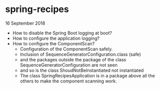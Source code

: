 # spring-recipes
16 September 2018
* How to disable the Spring Boot logging at boot?
* How to configure the application logging?
* How to configure the ComponentScan?
  * Configuration of the ComponentScan safely.
  * Inclusion of SequenceGeneratorConfiguration.class (safe)
  * and the packages outside the package of the class SequenceGeneratorConfiguration are not seen
  * and so is the class ShoudNotBeInstantiated not instantiated 
  * The class SpringRecipesApplication is in a package above all the others to make the component scanning work.
  